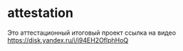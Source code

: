 # attestation
Это аттестационный итоговый проект
ссылка на видео https://disk.yandex.ru/i/i94EH2OflphHoQ
